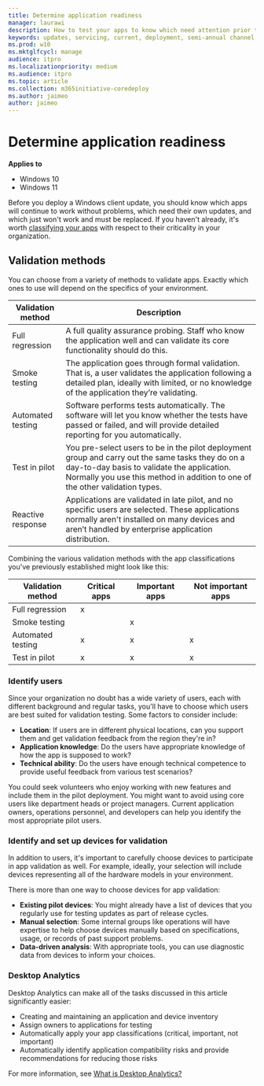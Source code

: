 ```yaml
---
title: Determine application readiness
manager: laurawi
description: How to test your apps to know which need attention prior to deploying an update
keywords: updates, servicing, current, deployment, semi-annual channel, feature, quality, rings, insider, tools
ms.prod: w10
ms.mktglfcycl: manage
audience: itpro
ms.localizationpriority: medium
ms.audience: itpro
ms.topic: article
ms.collection: m365initiative-coredeploy
ms.author: jaimeo
author: jaimeo
---
```


# Determine application readiness

**Applies to**

-   Windows 10
-   Windows 11

Before you deploy a Windows client update, you should know which apps will continue to work without problems, which need their own updates, and which just won't work and must be replaced. If you haven't already, it's worth [classifying your apps](plan-define-readiness.md) with respect to their criticality in your organization.

## Validation methods

You can choose from a variety of methods to validate apps. Exactly which ones to use will depend on the specifics of your environment.


|Validation method  |Description  |
|---------|---------|
|Full regression     | A full quality assurance probing. Staff who know the application well and can validate its core functionality should do this.        |
|Smoke testing     | The application goes through formal validation. That is, a user validates the application following a detailed plan, ideally with limited, or no knowledge of the application they’re validating.        |
|Automated testing     |  Software performs tests automatically. The software will let you know whether the tests have passed or failed, and will provide detailed reporting for you automatically.    |
|Test in pilot     | You pre-select users to be in the pilot deployment group and carry out the same tasks they do on a day-to-day basis to validate the application. Normally you use this method in addition to one of the other validation types.        |
|Reactive response     | Applications are validated in late pilot, and no specific users are selected. These applications normally aren't installed on many devices and aren’t handled by enterprise application distribution.        |

Combining the various validation methods with the app classifications you've previously established might look like this:


|Validation method  |Critical apps  |Important apps  |Not important apps  |
|---------|---------|---------|---------|
|Full regression     | x        |         |         |
|Smoke testing     |         | x        |         |
|Automated testing     |  x       |   x      |  x       |
|Test in pilot     |  x       |  x       |  x       |


### Identify users

Since your organization no doubt has a wide variety of users, each with different background and regular tasks, you'll have to choose which users are best suited for validation testing. Some factors to consider include:

- **Location**: If users are in different physical locations, can you support them and get validation feedback from the region they're in?
- **Application knowledge**: Do the users have appropriate knowledge of how the app is supposed to work?
- **Technical ability**: Do the users have enough technical competence to provide useful feedback from various test scenarios?

You could seek volunteers who enjoy working with new features and include them in the pilot deployment. You might want to avoid using core users like department heads or project managers. Current application owners, operations personnel, and developers can help you identify the most appropriate pilot users.

### Identify and set up devices for validation

In addition to users, it's important to carefully choose devices to participate in app validation as well. For example, ideally, your selection will include devices representing all of the hardware models in your environment.

There is more than one way to choose devices for app validation:

- **Existing pilot devices**: You might already have a list of devices that you regularly use for testing updates as part of release cycles.
- **Manual selection**: Some internal groups like operations will have expertise to help choose devices manually based on specifications, usage, or records of past support problems.
- **Data-driven analysis**: With appropriate tools, you can use diagnostic data from devices to inform your choices.


### Desktop Analytics

Desktop Analytics can make all of the tasks discussed in this article significantly easier:

- Creating and maintaining an application and device inventory
- Assign owners to applications for testing
- Automatically apply your app classifications (critical, important, not important)
- Automatically identify application compatibility risks and provide recommendations for reducing those risks

For more information, see [What is Desktop Analytics?](/mem/configmgr/desktop-analytics/overview)